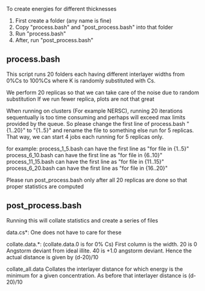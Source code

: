 To create energies for different thicknesses

1. First create a folder (any name is fine)
2. Copy "process.bash" and "post_process.bash" into that folder
3. Run "process.bash"
4. After, run "post_process.bash"


## process.bash ##

This script runs 20 folders each having different interlayer widths from 0%Cs to 100%Cs where K is randomly substituted with Cs.

We perform 20 replicas so that we can take care of the noise due to random substitution
If we run fewer replica, plots are not that great


When running on clusters (For example NERSC), running 20 iterations sequentually is too time consuming and perhaps will exceed max limits provided by the queue.
So please change the first line of process.bash "{1..20}" to "{1..5}" and rename the file to something else run for 5 replicas.
That way, we can start 4 jobs each running for 5 replicas only.

for example: 
process_1_5.bash can have the first line as "for file in {1..5}"
process_6_10.bash can have the first line as "for file in {6..10}"
process_11_15.bash can have the first line as "for file in {11..15}"
process_6_20.bash can have the first line as "for file in {16..20}"

Please run post_process.bash only after all 20 replicas are done so that proper statistics are computed


## post_process.bash ##

Running this will collate statistics and create a series of files

data.cs*: 
One does not have to care for these

collate.data.*: (collate.data.0 is for 0% Cs)
First column is the width. 20 is 0 Angstorm deviant from ideal illite. 40 is +1.0 angstorm deviant. Hence the actual distance is given by (d-20)/10

collate_all.data
Collates the interlayer distance for which energy is the minimum for a given concentration. As before that interlayer distance is (d-20)/10